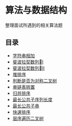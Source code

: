 # 算法与数据结构
整理面试所遇到的相关算法题

## 目录
* [字符串相加](./addString.md)
* [斐波拉契数列I](./feibo1.md)
* [斐波拉契数列II](./feibo2.md)
* [堆排序](./headSort.md)
* [判断是否为对称二叉树](./judgeSymmetryTree.md)
* [单链表转置](./linkReserve.md)
* [归并排序](./mergeSort.md)
* [最长公共子序列长度](./publicString.md)
* [最长公共子串](./publicStringLen.md)
* [快速排序](./quickSort.md)
* [层序遍历二叉树](./treeLevelTraverse.md)

<tongji/>